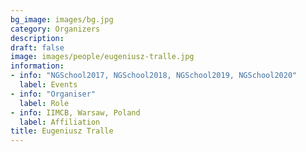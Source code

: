 ```yaml
---
bg_image: images/bg.jpg
category: Organizers
description: 
draft: false
image: images/people/eugeniusz-tralle.jpg
information:
- info: "NGSchool2017, NGSchool2018, NGSchool2019, NGSchool2020"
  label: Events
- info: "Organiser"
  label: Role
- info: IIMCB, Warsaw, Poland
  label: Affiliation
title: Eugeniusz Tralle
---
```

